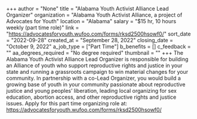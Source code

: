 +++
author = "None"
title = "Alabama Youth Activist Alliance Lead Organizer"
organization = "Alabama Youth Activist Alliance, a project of Advocates for Youth"
location = "Alabama"
salary = "$15 hr, 10 hours weekly (part time role)"
link = "https://advocatesforyouth.wufoo.com/forms/rksd2500hsowf0/"
sort_date = "2022-09-28"
created_at = "September 28, 2022"
closing_date = "October 9, 2022"
a_job_type = ["Part Time"]
b_benefits = []
c_feedback = ""
aa_degrees_required = "No degree required"
thumbnail = ""
+++
The Alabama Youth Activist Alliance Lead Organizer is responsible for building an Alliance of youth who support reproductive rights and justice in your state and running a grassroots campaign to win material changes for your community. In partnership with a co-Lead Organizer, you would build a growing base of youth in your community passionate about reproductive justice and young peoples’ liberation, leading local organizing for sex education, abortion access, and other reproductive rights and justice issues.  Apply for this part time organizing role at: https://advocatesforyouth.wufoo.com/forms/rksd2500hsowf0/ 